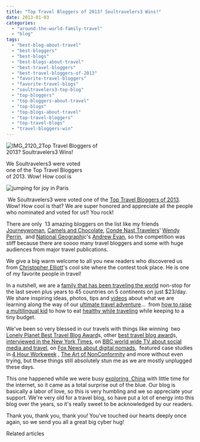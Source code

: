 ```yaml
---
title: "Top Travel Bloggers of 2013? Soultravelers3 Wins!"
date: 2013-01-03
categories: 
  - "around-the-world-family-travel"
  - "blog"
tags: 
  - "best-blog-about-travel"
  - "best-bloggers"
  - "best-blogs"
  - "best-blogs-about-travel"
  - "best-travel-bloggers"
  - "best-travel-bloggers-of-2013"
  - "favorite-travel-bloggers"
  - "favorite-travel-blogs"
  - "soultravelers3-top-blog"
  - "top-bloggers"
  - "top-bloggers-about-travel"
  - "top-blogs"
  - "top-blogs-about-travel"
  - "top-travel-bloggers"
  - "top-travel-blogs"
  - "travel-bloggers-win"
---
```


![IMG_2120_2](https://pub-ac94b3f306b24c0dba4238943c97f2e1.r2.dev/6a00e5502a95078833017c35423f78970b.jpg)Top Travel Bloggers of  
2013? Soultravelers3 Wins!  
  
We Soultravelers3 were voted  
one of the Top Travel Bloggers  
of 2013. Wow! How cool is

<!--more-->  
![jumping for joy in Paris](https://pub-ac94b3f306b24c0dba4238943c97f2e1.r2.dev/6a00e5502a95078833017c35423e94970b.jpg)  
  
 We Soultravelers3 were voted one of the [Top Travel Bloggers of 2013](https://pub-ac94b3f306b24c0dba4238943c97f2e1.r2.dev/2012/11/yea-soultravelers3-nominated-for-favorite-travel-blogger.html "top travel bloggers of 2013"). Wow! How cool is that? We are super honored and appreciate all the people who nominated and voted for us!! You rock!  
  
There are only  13 amazing bloggers on the list like my friends [Journeywoman](http://www.journeywoman.com/ "journeywoman"), [Camels and Chocolate](http://www.camelsandchocolate.com/ "camels and Chocolate"), [Conde Nast Travelers](http://www.cntraveler.com/ "conde nast traveler")' [Wendy Perrin](http://www.cntraveler.com/perrin-post "wendy perrin"),  and [National Geographi](http://www.nationalgeographic.com/ "National Geographic")c's [Andrew Evan](http://digitalnomad.nationalgeographic.com/ "andrew Evan"), so the competition was stiff because there are soooo many travel bloggers and some with huge audiences from major travel publications.  
  
We give a big warm welcome to all you new readers who discovered us from [Christopher Elliott](http://www.elliott.org/blog/the-top-13-travel-bloggers-of-2013/ "Chris elliott")'s cool site where the contest took place. He is one of my favorite people in travel!  
  
In a nutshell, we are a [family that has been traveling the world](https://pub-ac94b3f306b24c0dba4238943c97f2e1.r2.dev/2009/04/how-to-travel-the-world-as-a-digital-nomad-family.html "family traveling the world RTW") non-stop for the last seven plus years to 45 countries on 5 continents on just $23/day. We share inspiring ideas, photos, tips and [videos](http://www.youtube.com/user/soultravelers3 "soultravelers3 youtube videos") about what we are learning along the way of our [ultimate travel adventure](https://pub-ac94b3f306b24c0dba4238943c97f2e1.r2.dev/2011/02/kids-friends-travel-on-the-ultimate-family-adventure.html "ultimate travel adventure")...  from [how to raise a multilingual kid](https://pub-ac94b3f306b24c0dba4238943c97f2e1.r2.dev/2011/06/how-to-raise-a-bilingual-or-multi-lingual-child-2.html "how to raise a multilingual kid") to how to eat [healthy while traveling](https://pub-ac94b3f306b24c0dba4238943c97f2e1.r2.dev/health-and-travel/ "stay healthy while traveling") while keeping to a tiny budget.  
  
We've been so very blessed in our travels with things like winning  two [Lonely Planet Best Travel Blog Award](https://pub-ac94b3f306b24c0dba4238943c97f2e1.r2.dev/2009/04/soultravelers3-won-2-lonely-planet-travel-awards-thank-you.html "lonely planet award for best travel blog soultravelers3")s, other [best travel blog award](https://pub-ac94b3f306b24c0dba4238943c97f2e1.r2.dev/2008/12/omg-best-travel.html "best travel blog award")s, [interviewed in the New York Times](https://pub-ac94b3f306b24c0dba4238943c97f2e1.r2.dev/2010/02/new-york-times-qa-with-soultravelers3-on-frugal-traveler-nomadic-family-traveler-jeanne-dee.html "soultravelers3 new york times interview"), on [BBC world wide TV about social media and travel](https://pub-ac94b3f306b24c0dba4238943c97f2e1.r2.dev/2010/12/bbc-interviews-soultravelers3-on-social-media-and-travel.html "BBC interviews soultravelers3 on social media and travel"), on [Fox News about digital nomads](https://pub-ac94b3f306b24c0dba4238943c97f2e1.r2.dev/2011/11/soultravelers3-digital-nomad-family-on-fox-tv-.html "soultravelers3 on fox news about digital nomad travel"),  featured case studies  in [4 Hour Workweek](https://pub-ac94b3f306b24c0dba4238943c97f2e1.r2.dev/2010/03/the-4hour-workweek-review-by-world-traveling-family-rich-global-digital-lifestyle-design.html "4 hour workweek review by travel family") , [The Art of NonConformity](http://chrisguillebeau.com/the-book/ "the art of non-conformity") and more without even trying, but these things still absolutely stun me as we are mostly unplugged these days.  
  
This one happened while we were busy [exploring  China](https://pub-ac94b3f306b24c0dba4238943c97f2e1.r2.dev/2012/11/visiting-china-and-dragons.html "exploring china") with little time for the internet, so it came as a total surprise out of the blue. Our blog is basically a labor of love, so this is very humbling and we so appreciate your support. We're very old for a travel blog, so have put a lot of energy into this blog over the years, so it's really sweet to be acknowledged by our readers.  
  
Thank you, thank you, thank you! You've touched our hearts deeply once again, so we send you all a great big cyber hug!  
  
  

Related articles

